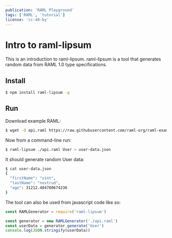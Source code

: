 ```yaml
---
publication: 'RAML Playground'
tags: ['RAML', 'tutorial']
license: 'cc-40-by'
---
```


# Intro to raml-lipsum

This is an introduction to raml-lipsum. raml-lipsum is a tool that generates random data from RAML 1.0 type specifications.

## Install


```sh
$ npm install raml-lipsum -g
```

## Run

Download example RAML:

```sh
$ wget -O api.raml https://raw.githubusercontent.com/raml-org/raml-examples/master/typesystem/simple.raml
```

Now from a command-line run:

```sh
$ raml-lipsum ./api.raml User > user-data.json
```

It should generate random User data:

```sh
$ cat user-data.json
{
  "firstName": "sint",
  "lastName": "nostrud",
  "age": 31212.484780674236
}
```

The tool can also be used from javascript code like so:

```js
const RAMLGenerator = require('raml-lipsum')

const generator = new RAMLGenerator('./api.raml')
const userData = generator.generate('User')
console.log(JSON.stringify(userData))
```
